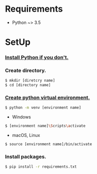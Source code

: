 # Requirements

* Python ~> 3.5

# SetUp

### [Install Python if you don't.](https://www.python.org/downloads/)  
  
  
### Create directory.

```bash
$ mkdir [diretcry name]
$ cd [directory name]
```  
  
  
### [Create python virtual environment.](https://docs.python.org/ja/3/library/venv.html)

```bash
$ python -m venv [environment name]
```
  
- Windows
```bash
$ [environment name]\Scripts\activate
```
  
- macOS, Linux
```bash
$ source [environment name]/bin/activate
```  
  
  
### Install packages.

```bash
$ pip install -r requirements.txt
```



